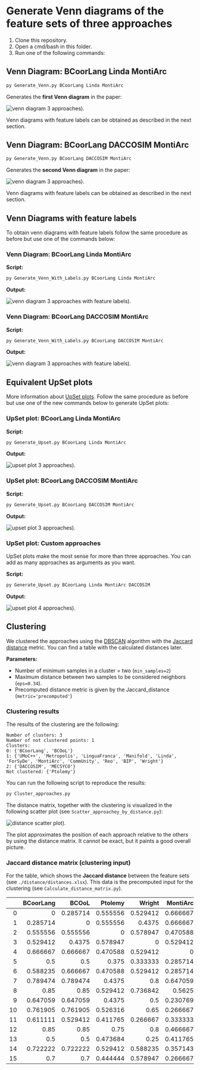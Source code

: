 # Generate Venn diagrams of the feature sets of three approaches

1. Clone this repository.
2. Open a cmd/bash in this folder.
3. Run one of the following commands:

## Venn Diagram: BCoorLang Linda MontiArc

```bash
py Generate_Venn.py BCoorLang Linda MontiArc
```

Generates the **first Venn diagram** in the paper:

![venn diagram 3 approaches](./venn-diagrams/BCoorLang_Linda_MontiArc_venn.svg)).

Venn diagrams with feature labels can be obtained as described in the next section.

## Venn Diagram: BCoorLang DACCOSIM MontiArc

```bash
py Generate_Venn.py BCoorLang DACCOSIM MontiArc
```

Generates the **second Venn diagram** in the paper:

![venn diagram 3 approaches](./venn-diagrams/BCoorLang_DACCOSIM_MontiArc_venn.svg)).

Venn diagrams with feature labels can be obtained as described in the next section.

## Venn Diagrams with feature labels

To obtain venn diagrams with feature labels follow the same procedure as before but use one of the commands below:

### Venn Diagram: BCoorLang Linda MontiArc

**Script:**

```bash
py Generate_Venn_With_Labels.py BCoorLang Linda MontiArc
```

**Output:**

![venn diagram 3 approaches with feature labels](./venn-diagrams/BCoorLang_Linda_MontiArc_venn_labeled.svg)).

### Venn Diagram: BCoorLang DACCOSIM MontiArc

**Script:**

```bash
py Generate_Venn_With_Labels.py BCoorLang DACCOSIM MontiArc
```

**Output:**

![venn diagram 3 approaches with feature labels](./venn-diagrams/BCoorLang_DACCOSIM_MontiArc_venn_labeled.svg)).

## Equivalent UpSet plots

More information about [UpSet plots](https://upset.app/).
Follow the same procedure as before but use one of the new commands below to generate UpSet plots:

### UpSet plot: BCoorLang Linda MontiArc

**Script:**

```bash
py Generate_Upset.py BCoorLang Linda MontiArc
```

**Output:**

![upset plot 3 approaches](./upset-plots/BCoorLang_Linda_MontiArc_upset.svg)).

### UpSet plot: BCoorLang DACCOSIM MontiArc

**Script:**

```bash
py Generate_Upset.py BCoorLang DACCOSIM MontiArc
```

**Output:**

![upset plot 3 approaches](./upset-plots/BCoorLang_DACCOSIM_MontiArc_upset.svg)).

### UpSet plot: Custom approaches

UpSet plots make the most sense for more than three approaches. You can add as many approaches as arguments as you want.

**Script:**

```bash
py Generate_Upset.py BCoorLang Linda MontiArc DACCOSIM
```

**Output:**

![upset plot 4 approaches](./upset-plots/BCoorLang_Linda_MontiArc_DACCOSIM_upset.svg)).

## Clustering

We clustered the approaches using the [DBSCAN](https://en.wikipedia.org/wiki/DBSCAN) algorithm with
the [Jaccard distance](https://en.wikipedia.org/wiki/Jaccard_index#Overview) metric.
You can find a table with the calculated distances later.

**Parameters:**

- Number of minimum samples in a cluster = two (`min_samples=2`)
- Maximum distance between two samples to be considered neighbors (`eps=0.34`).
- Precomputed distance metric is given by the Jaccard_distance (`metric='precomputed'`)

### Clustering results

The results of the clustering are the following:

```
Number of clusters: 3
Number of not clustered points: 1
Clusters:                        
0: {'BCoorLang', 'BCOoL'}
1: {'UMoC++', 'Metropolis', 'LinguaFranca', 'Manifold', 'Linda', 'ForSyDe', 'MontiArc', 'CommUnity', 'Reo', 'BIP', 'Wright'}
2: {'DACCOSIM', 'MECSYCO'}
Not clustered: {'Ptolemy'}
```

You can run the following script to reproduce the results:

```bash
py Cluster_approaches.py
```

The distance matrix, together with the clustering is visualized in the following scatter plot (see `Scatter_approachey_by_distance.py`):

![distance scatter plot](distance/approach_scatter.svg)).

The plot approximates the position of each approach relative to the others by using the distance matrix.
It cannot be exact, but it paints a good overall picture.

### Jaccard distance matrix (clustering input)

For the table, which shows the **Jaccard distance** between the feature sets (see `./distance/distances.xlsx`).
This data is the precomputed input for the clustering (see `Calculate_distance_matrix.py`).

|    | BCoorLang |    BCOoL |  Ptolemy |   Wright | MontiArc | CommUnity | Metropolis |  MECSYCO | DACCOSIM |    UMoC++ | LinguaFranca |      Reo |    Linda |      BIP | Manifold |  ForSyDe |
|---:|----------:|---------:|---------:|---------:|---------:|----------:|-----------:|---------:|---------:|----------:|-------------:|---------:|---------:|---------:|---------:|---------:|
|  0 |         0 | 0.285714 | 0.555556 | 0.529412 | 0.666667 |       0.5 |   0.588235 | 0.789474 |     0.85 |  0.647059 |     0.761905 | 0.611111 |     0.85 |      0.5 | 0.722222 |      0.7 |
|  1 |  0.285714 |        0 | 0.555556 |   0.4375 | 0.666667 |       0.5 |   0.666667 | 0.789474 |     0.85 |  0.647059 |     0.761905 | 0.529412 |     0.85 |      0.5 | 0.722222 |      0.7 |
|  2 |  0.555556 | 0.555556 |        0 | 0.578947 | 0.470588 |     0.375 |   0.470588 |   0.4375 | 0.529412 |    0.4375 |     0.526316 | 0.411765 |     0.75 | 0.473684 | 0.529412 | 0.444444 |
|  3 |  0.529412 |   0.4375 | 0.578947 |        0 | 0.529412 |  0.333333 |   0.529412 |      0.8 | 0.736842 |       0.5 |         0.65 | 0.266667 |      0.8 |     0.25 | 0.588235 | 0.578947 |
|  4 |  0.666667 | 0.666667 | 0.470588 | 0.529412 |        0 |  0.285714 |   0.285714 | 0.647059 |   0.5625 |  0.230769 |     0.266667 | 0.333333 | 0.466667 | 0.411765 | 0.357143 | 0.266667 |
|  5 |       0.5 |      0.5 |    0.375 | 0.333333 | 0.285714 |         0 |   0.285714 | 0.647059 |   0.5625 |  0.230769 |     0.470588 | 0.214286 | 0.647059 |   0.3125 | 0.357143 |    0.375 |
|  6 |  0.588235 | 0.666667 | 0.470588 | 0.529412 | 0.285714 |  0.285714 |          0 |   0.5625 | 0.466667 | 0.0833333 |     0.470588 | 0.333333 |   0.5625 | 0.411765 | 0.230769 | 0.470588 |
|  7 |  0.789474 | 0.789474 |   0.4375 |      0.8 | 0.647059 |  0.647059 |     0.5625 |        0 | 0.166667 |  0.533333 |     0.611111 | 0.666667 | 0.705882 |      0.7 |    0.625 |     0.75 |
|  8 |      0.85 |     0.85 | 0.529412 | 0.736842 |   0.5625 |    0.5625 |   0.466667 | 0.166667 |        0 |  0.428571 |     0.529412 | 0.588235 |    0.625 | 0.631579 | 0.533333 | 0.684211 |
|  9 |  0.647059 | 0.647059 |   0.4375 |      0.5 | 0.230769 |  0.230769 |  0.0833333 | 0.533333 | 0.428571 |         0 |       0.4375 | 0.285714 | 0.533333 |    0.375 | 0.166667 |   0.4375 |
| 10 |  0.761905 | 0.761905 | 0.526316 |     0.65 | 0.266667 |  0.470588 |   0.470588 | 0.611111 | 0.529412 |    0.4375 |            0 |      0.5 | 0.333333 | 0.473684 |   0.4375 |     0.25 |
| 11 |  0.611111 | 0.529412 | 0.411765 | 0.266667 | 0.333333 |  0.214286 |   0.333333 | 0.666667 | 0.588235 |  0.285714 |          0.5 |        0 | 0.666667 | 0.352941 |      0.4 | 0.411765 |
| 12 |      0.85 |     0.85 |     0.75 |      0.8 | 0.466667 |  0.647059 |     0.5625 | 0.705882 |    0.625 |  0.533333 |     0.333333 | 0.666667 |        0 | 0.631579 | 0.428571 |   0.4375 |
| 13 |       0.5 |      0.5 | 0.473684 |     0.25 | 0.411765 |    0.3125 |   0.411765 |      0.7 | 0.631579 |     0.375 |     0.473684 | 0.352941 | 0.631579 |        0 |    0.375 | 0.388889 |
| 14 |  0.722222 | 0.722222 | 0.529412 | 0.588235 | 0.357143 |  0.357143 |   0.230769 |    0.625 | 0.533333 |  0.166667 |       0.4375 |      0.4 | 0.428571 |    0.375 |        0 | 0.333333 |
| 15 |       0.7 |      0.7 | 0.444444 | 0.578947 | 0.266667 |     0.375 |   0.470588 |     0.75 | 0.684211 |    0.4375 |         0.25 | 0.411765 |   0.4375 | 0.388889 | 0.333333 |        0 |
